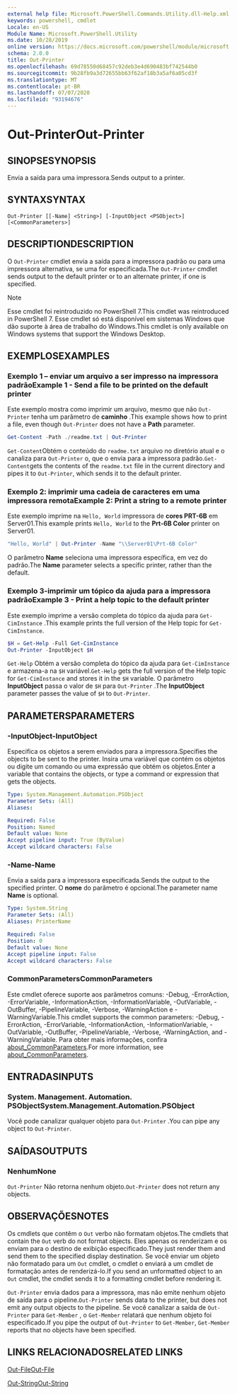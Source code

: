 ```yaml
---
external help file: Microsoft.PowerShell.Commands.Utility.dll-Help.xml
keywords: powershell, cmdlet
Locale: en-US
Module Name: Microsoft.PowerShell.Utility
ms.date: 10/28/2019
online version: https://docs.microsoft.com/powershell/module/microsoft.powershell.utility/out-printer?view=powershell-7.1&WT.mc_id=ps-gethelp
schema: 2.0.0
title: Out-Printer
ms.openlocfilehash: 69d78550d68457c92deb3e4d690483bf742544b0
ms.sourcegitcommit: 9b28fb9a3d72655bb63f62af18b3a5af6a05cd3f
ms.translationtype: MT
ms.contentlocale: pt-BR
ms.lasthandoff: 07/07/2020
ms.locfileid: "93194676"
---
```

# <span data-ttu-id="378a8-103">Out-Printer</span><span class="sxs-lookup"><span data-stu-id="378a8-103">Out-Printer</span></span>

## <span data-ttu-id="378a8-104">SINOPSE</span><span class="sxs-lookup"><span data-stu-id="378a8-104">SYNOPSIS</span></span>
<span data-ttu-id="378a8-105">Envia a saída para uma impressora.</span><span class="sxs-lookup"><span data-stu-id="378a8-105">Sends output to a printer.</span></span>

## <span data-ttu-id="378a8-106">SYNTAX</span><span class="sxs-lookup"><span data-stu-id="378a8-106">SYNTAX</span></span>

```
Out-Printer [[-Name] <String>] [-InputObject <PSObject>] [<CommonParameters>]
```

## <span data-ttu-id="378a8-107">DESCRIPTION</span><span class="sxs-lookup"><span data-stu-id="378a8-107">DESCRIPTION</span></span>

<span data-ttu-id="378a8-108">O `Out-Printer` cmdlet envia a saída para a impressora padrão ou para uma impressora alternativa, se uma for especificada.</span><span class="sxs-lookup"><span data-stu-id="378a8-108">The `Out-Printer` cmdlet sends output to the default printer or to an alternate printer, if one is specified.</span></span>

> [!NOTE]
> <span data-ttu-id="378a8-109">Esse cmdlet foi reintroduzido no PowerShell 7.</span><span class="sxs-lookup"><span data-stu-id="378a8-109">This cmdlet was reintroduced in PowerShell 7.</span></span> <span data-ttu-id="378a8-110">Esse cmdlet só está disponível em sistemas Windows que dão suporte à área de trabalho do Windows.</span><span class="sxs-lookup"><span data-stu-id="378a8-110">This cmdlet is only available on Windows systems that support the Windows Desktop.</span></span>

## <span data-ttu-id="378a8-111">EXEMPLOS</span><span class="sxs-lookup"><span data-stu-id="378a8-111">EXAMPLES</span></span>

### <span data-ttu-id="378a8-112">Exemplo 1 – enviar um arquivo a ser impresso na impressora padrão</span><span class="sxs-lookup"><span data-stu-id="378a8-112">Example 1 - Send a file to be printed on the default printer</span></span>

<span data-ttu-id="378a8-113">Este exemplo mostra como imprimir um arquivo, mesmo que não `Out-Printer` tenha um parâmetro de **caminho** .</span><span class="sxs-lookup"><span data-stu-id="378a8-113">This example shows how to print a file, even though `Out-Printer` does not have a **Path** parameter.</span></span>

```powershell
Get-Content -Path ./readme.txt | Out-Printer
```

<span data-ttu-id="378a8-114">`Get-Content`Obtém o conteúdo do `readme.txt` arquivo no diretório atual e o canaliza para `Out-Printer` o, que o envia para a impressora padrão.</span><span class="sxs-lookup"><span data-stu-id="378a8-114">`Get-Content`gets the contents of the `readme.txt` file in the current directory and pipes it to `Out-Printer`, which sends it to the default printer.</span></span>

### <span data-ttu-id="378a8-115">Exemplo 2: imprimir uma cadeia de caracteres em uma impressora remota</span><span class="sxs-lookup"><span data-stu-id="378a8-115">Example 2: Print a string to a remote printer</span></span>

<span data-ttu-id="378a8-116">Este exemplo imprime na `Hello, World` impressora de **cores PRT-6B** em Server01.</span><span class="sxs-lookup"><span data-stu-id="378a8-116">This example prints `Hello, World` to the **Prt-6B Color** printer on Server01.</span></span>

```powershell
"Hello, World" | Out-Printer -Name "\\Server01\Prt-6B Color"
```

<span data-ttu-id="378a8-117">O parâmetro **Name** seleciona uma impressora específica, em vez do padrão.</span><span class="sxs-lookup"><span data-stu-id="378a8-117">The **Name** parameter selects a specific printer, rather than the default.</span></span>

### <span data-ttu-id="378a8-118">Exemplo 3-imprimir um tópico da ajuda para a impressora padrão</span><span class="sxs-lookup"><span data-stu-id="378a8-118">Example 3 - Print a help topic to the default printer</span></span>

<span data-ttu-id="378a8-119">Este exemplo imprime a versão completa do tópico da ajuda para `Get-CimInstance` .</span><span class="sxs-lookup"><span data-stu-id="378a8-119">This example prints the full version of the Help topic for `Get-CimInstance`.</span></span>

```powershell
$H = Get-Help -Full Get-CimInstance
Out-Printer -InputObject $H
```

<span data-ttu-id="378a8-120">`Get-Help` Obtém a versão completa do tópico da ajuda para `Get-CimInstance` e armazena-a na `$H` variável.</span><span class="sxs-lookup"><span data-stu-id="378a8-120">`Get-Help` gets the full version of the Help topic for `Get-CimInstance` and stores it in the `$H` variable.</span></span> <span data-ttu-id="378a8-121">O parâmetro **InputObject** passa o valor de `$H` para `Out-Printer` .</span><span class="sxs-lookup"><span data-stu-id="378a8-121">The **InputObject** parameter passes the value of `$H` to `Out-Printer`.</span></span>

## <span data-ttu-id="378a8-122">PARAMETERS</span><span class="sxs-lookup"><span data-stu-id="378a8-122">PARAMETERS</span></span>

### <span data-ttu-id="378a8-123">-InputObject</span><span class="sxs-lookup"><span data-stu-id="378a8-123">-InputObject</span></span>

<span data-ttu-id="378a8-124">Especifica os objetos a serem enviados para a impressora.</span><span class="sxs-lookup"><span data-stu-id="378a8-124">Specifies the objects to be sent to the printer.</span></span> <span data-ttu-id="378a8-125">Insira uma variável que contém os objetos ou digite um comando ou uma expressão que obtém os objetos.</span><span class="sxs-lookup"><span data-stu-id="378a8-125">Enter a variable that contains the objects, or type a command or expression that gets the objects.</span></span>

```yaml
Type: System.Management.Automation.PSObject
Parameter Sets: (All)
Aliases:

Required: False
Position: Named
Default value: None
Accept pipeline input: True (ByValue)
Accept wildcard characters: False
```

### <span data-ttu-id="378a8-126">-Name</span><span class="sxs-lookup"><span data-stu-id="378a8-126">-Name</span></span>

<span data-ttu-id="378a8-127">Envia a saída para a impressora especificada.</span><span class="sxs-lookup"><span data-stu-id="378a8-127">Sends the output to the specified printer.</span></span> <span data-ttu-id="378a8-128">O **nome** do parâmetro é opcional.</span><span class="sxs-lookup"><span data-stu-id="378a8-128">The parameter name **Name** is optional.</span></span>

```yaml
Type: System.String
Parameter Sets: (All)
Aliases: PrinterName

Required: False
Position: 0
Default value: None
Accept pipeline input: False
Accept wildcard characters: False
```

### <span data-ttu-id="378a8-129">CommonParameters</span><span class="sxs-lookup"><span data-stu-id="378a8-129">CommonParameters</span></span>

<span data-ttu-id="378a8-130">Este cmdlet oferece suporte aos parâmetros comuns: -Debug, -ErrorAction, -ErrorVariable, -InformationAction, -InformationVariable, -OutVariable, -OutBuffer, -PipelineVariable, -Verbose, -WarningAction e -WarningVariable.</span><span class="sxs-lookup"><span data-stu-id="378a8-130">This cmdlet supports the common parameters: -Debug, -ErrorAction, -ErrorVariable, -InformationAction, -InformationVariable, -OutVariable, -OutBuffer, -PipelineVariable, -Verbose, -WarningAction, and -WarningVariable.</span></span> <span data-ttu-id="378a8-131">Para obter mais informações, confira [about_CommonParameters](https://go.microsoft.com/fwlink/?LinkID=113216).</span><span class="sxs-lookup"><span data-stu-id="378a8-131">For more information, see [about_CommonParameters](https://go.microsoft.com/fwlink/?LinkID=113216).</span></span>

## <span data-ttu-id="378a8-132">ENTRADAS</span><span class="sxs-lookup"><span data-stu-id="378a8-132">INPUTS</span></span>

### <span data-ttu-id="378a8-133">System. Management. Automation. PSObject</span><span class="sxs-lookup"><span data-stu-id="378a8-133">System.Management.Automation.PSObject</span></span>

<span data-ttu-id="378a8-134">Você pode canalizar qualquer objeto para `Out-Printer` .</span><span class="sxs-lookup"><span data-stu-id="378a8-134">You can pipe any object to `Out-Printer`.</span></span>

## <span data-ttu-id="378a8-135">SAÍDAS</span><span class="sxs-lookup"><span data-stu-id="378a8-135">OUTPUTS</span></span>

### <span data-ttu-id="378a8-136">Nenhum</span><span class="sxs-lookup"><span data-stu-id="378a8-136">None</span></span>

<span data-ttu-id="378a8-137">`Out-Printer` Não retorna nenhum objeto.</span><span class="sxs-lookup"><span data-stu-id="378a8-137">`Out-Printer` does not return any objects.</span></span>

## <span data-ttu-id="378a8-138">OBSERVAÇÕES</span><span class="sxs-lookup"><span data-stu-id="378a8-138">NOTES</span></span>

<span data-ttu-id="378a8-139">Os cmdlets que contêm o `Out` verbo não formatam objetos.</span><span class="sxs-lookup"><span data-stu-id="378a8-139">The cmdlets that contain the `Out` verb do not format objects.</span></span> <span data-ttu-id="378a8-140">Eles apenas os renderizam e os enviam para o destino de exibição especificado.</span><span class="sxs-lookup"><span data-stu-id="378a8-140">They just render them and send them to the specified display destination.</span></span> <span data-ttu-id="378a8-141">Se você enviar um objeto não formatado para um `Out` cmdlet, o cmdlet o enviará a um cmdlet de formatação antes de renderizá-lo.</span><span class="sxs-lookup"><span data-stu-id="378a8-141">If you send an unformatted object to an `Out` cmdlet, the cmdlet sends it to a formatting cmdlet before rendering it.</span></span>

<span data-ttu-id="378a8-142">`Out-Printer` envia dados para a impressora, mas não emite nenhum objeto de saída para o pipeline.</span><span class="sxs-lookup"><span data-stu-id="378a8-142">`Out-Printer` sends data to the printer, but does not emit any output objects to the pipeline.</span></span> <span data-ttu-id="378a8-143">Se você canalizar a saída de `Out-Printer` para `Get-Member` , o `Get-Member` relatará que nenhum objeto foi especificado.</span><span class="sxs-lookup"><span data-stu-id="378a8-143">If you pipe the output of `Out-Printer` to `Get-Member`, `Get-Member` reports that no objects have been specified.</span></span>

## <span data-ttu-id="378a8-144">LINKS RELACIONADOS</span><span class="sxs-lookup"><span data-stu-id="378a8-144">RELATED LINKS</span></span>

[<span data-ttu-id="378a8-145">Out-File</span><span class="sxs-lookup"><span data-stu-id="378a8-145">Out-File</span></span>](Out-File.md)

[<span data-ttu-id="378a8-146">Out-String</span><span class="sxs-lookup"><span data-stu-id="378a8-146">Out-String</span></span>](Out-String.md)

